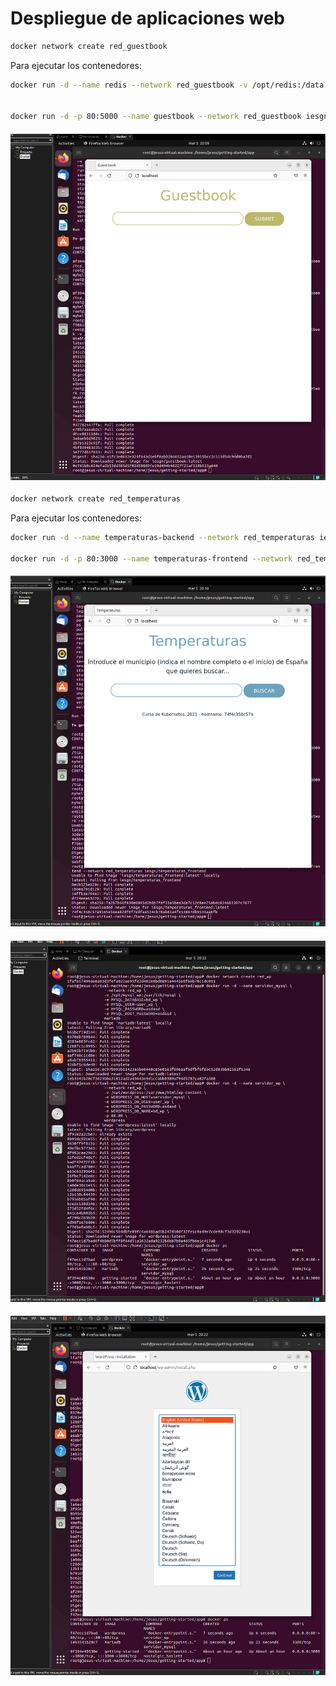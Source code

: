# Despliegue de aplicaciones web

```sh
docker network create red_guestbook
```

Para ejecutar los contenedores:

```sh
docker run -d --name redis --network red_guestbook -v /opt/redis:/data redis redis-server --appendonly yes


docker run -d -p 80:5000 --name guestbook --network red_guestbook iesgn/guestbook
```

#### ![Image](https://github.com/JesusFernandez1/PracticaDocker/blob/main/Docker/actividad4/Captura%20de%20pantalla%20(214).png)

```sh
docker network create red_temperaturas
```

Para ejecutar los contenedores:

```sh
docker run -d --name temperaturas-backend --network red_temperaturas iesgn/temperaturas_backend

docker run -d -p 80:3000 --name temperaturas-frontend --network red_temperaturas iesgn/temperaturas_frontend
```

#### ![Image](https://github.com/JesusFernandez1/PracticaDocker/blob/main/Docker/actividad4/Captura%20de%20pantalla%20(215).png)



#### ![Image](https://github.com/JesusFernandez1/PracticaDocker/blob/main/Docker/actividad4/Captura%20de%20pantalla%20(216).png)



#### ![Image](https://github.com/JesusFernandez1/PracticaDocker/blob/main/Docker/actividad4/Captura%20de%20pantalla%20(217).png)

